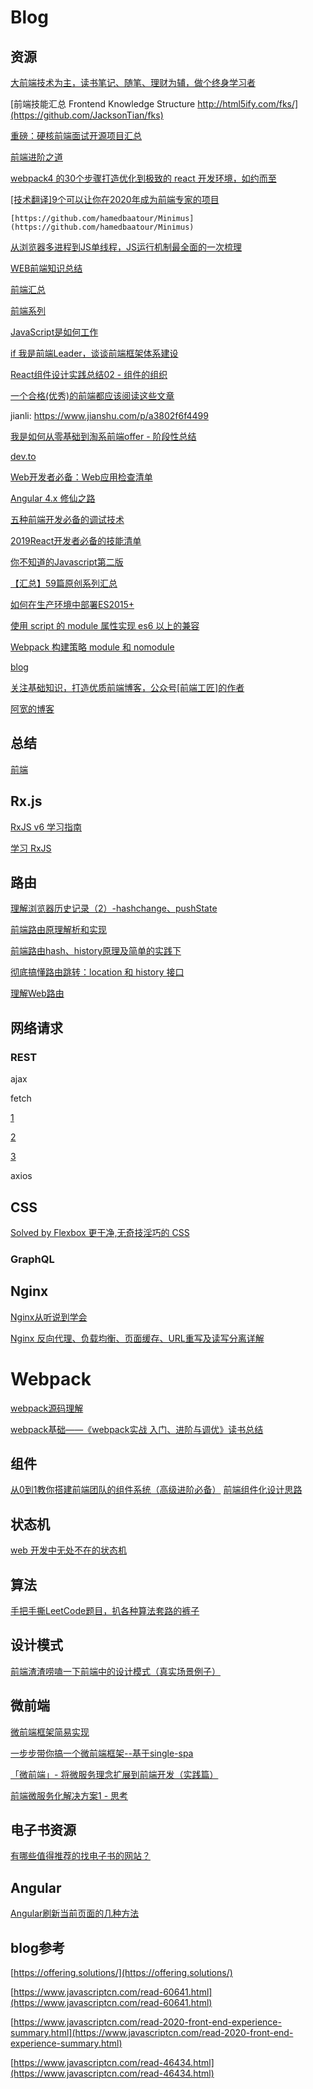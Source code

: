 # Blog

## 资源
[大前端技术为主，读书笔记、随笔、理财为辅，做个终身学习者](https://github.com/biaochenxuying/blog)

[前端技能汇总 Frontend Knowledge Structure http://html5ify.com/fks/](https://github.com/JacksonTian/fks)

[重磅：硬核前端面试开源项目汇总](https://github.com/biaochenxuying/blog/issues/47)

[前端进阶之道](https://yuchengkai.cn/react/2019-04-24.html#react-createelement)

[webpack4 的30个步骤打造优化到极致的 react 开发环境，如约而至](https://juejin.im/post/5cfe4b13f265da1bb13f26a8)

[[技术翻译]9个可以让你在2020年成为前端专家的项目](https://juejin.im/post/5db71290f265da4d1c6999a0#heading-7)

    [https://github.com/hamedbaatour/Minimus](https://github.com/hamedbaatour/Minimus)

[从浏览器多进程到JS单线程，JS运行机制最全面的一次梳理](https://www.jianshu.com/p/65d3aed95306)

[WEB前端知识总结](https://zhuanlan.zhihu.com/p/25334672)

[前端汇总](https://blog.csdn.net/gtLBTNq9mr3/article/details/104911964)

[前端系列](https://github.com/qq449245884/xiaozhi)

[JavaScript是如何工作](https://segmentfault.com/a/1190000018862368)

[if 我是前端Leader，谈谈前端框架体系建设](https://juejin.im/post/5decf88f51882512327a510a)

[React组件设计实践总结02 - 组件的组织](https://juejin.im/post/5cd8fb916fb9a03218556fc1)

[一个合格(优秀)的前端都应该阅读这些文章](https://juejin.im/post/5d387f696fb9a07eeb13ea60)

jianli: https://www.jianshu.com/p/a3802f6f4499

[我是如何从零基础到淘系前端offer - 阶段性总结](https://juejin.im/post/5ea39c93f265da47e84e8c8a)

[dev.to](https://dev.to/)

[Web开发者必备：Web应用检查清单](https://segmentfault.com/a/1190000000393463)

[Angular 4.x 修仙之路](https://segmentfault.com/a/1190000008754631)

[五种前端开发必备的调试技术](https://segmentfault.com/a/1190000000340291)

[2019React开发者必备的技能清单](https://segmentfault.com/a/1190000018000947)

[你不知道的Javascript第二版](https://github.com/getify/You-Dont-Know-JS)

[【汇总】59篇原创系列汇总](https://blog.csdn.net/qq_36380426/article/details/97724695)

[如何在生产环境中部署ES2015+](https://jdc.jd.com/archives/4911)

[使用 script 的 module 属性实现 es6 以上的兼容](https://www.cnblogs.com/Grewer/p/9518146.html)

[Webpack 构建策略 module 和 nomodule](https://www.javascriptcn.com/read-35775.html)

[blog](https://github.com/staven630/blog)

[关注基础知识，打造优质前端博客，公众号[前端工匠]的作者](https://github.com/ljianshu/Blog)

[阿宽的博客](https://github.com/PDKSophia/blog.io)

## 总结

[前端](https://www.cnblogs.com/chenwenhao/category/1416194.html)

## Rx.js

[RxJS v6 学习指南](https://www.cnblogs.com/ang-/p/9514430.html#top)

[学习 RxJS](https://rxjs-cn.github.io/learn-rxjs-operators/)

## 路由

[理解浏览器历史记录（2）-hashchange、pushState](https://www.cnblogs.com/lyzg/archive/2016/10/21/5960609.html)

[前端路由原理解析和实现](https://juejin.im/post/5cd8d609e51d456e7b372155)

[前端路由hash、history原理及简单的实践下](https://www.cnblogs.com/tugenhua0707/p/10859214.html)

[彻底搞懂路由跳转：location 和 history 接口](https://segmentfault.com/a/1190000014120456)

[理解Web路由](https://zhuanlan.zhihu.com/p/24814675)

## 网络请求

### REST

ajax

fetch

[1](https://developer.mozilla.org/zh-CN/docs/Web/API/Fetch_API)

[2](https://github.com/github/fetch)

[3](https://fetch.spec.whatwg.org/)

axios

## CSS

[Solved by Flexbox 更干净,无奇技淫巧的 CSS](https://magic-akari.github.io/solved-by-flexbox/)

### GraphQL

## Nginx

[Nginx从听说到学会](https://www.jianshu.com/p/630e2e1ca57f)

[Nginx 反向代理、负载均衡、页面缓存、URL重写及读写分离详解](https://blog.51cto.com/freeloda/1288553?source=drt)


# Webpack

[webpack源码理解](https://blog.csdn.net/qiqingjin/category_6769693.html)

[webpack基础——《webpack实战 入门、进阶与调优》读书总结](https://zhuanlan.zhihu.com/p/111562119)

## 组件

[从0到1教你搭建前端团队的组件系统（高级进阶必备）](https://juejin.im/post/5e4d3a8de51d45270a709954)
[前端组件化设计思路](https://blog.csdn.net/qq_31965515/article/details/85849888)

## 状态机

[web 开发中无处不在的状态机](https://zhuanlan.zhihu.com/p/26524390)

## 算法

[手把手撕LeetCode题目，扒各种算法套路的裤子](https://github.com/labuladong/fucking-algorithm)

## 设计模式

[前端渣渣唠嗑一下前端中的设计模式（真实场景例子）](https://juejin.im/post/5e0eaff4e51d45413b7b77f3#heading-22)

## 微前端

[微前端框架简易实现](https://github.com/YataoZhang/my-single-spa)

[一步步带你搞一个微前端框架--基于single-spa](https://blog.csdn.net/zdhui_fly/article/details/105136009)

[「微前端」- 将微服务理念扩展到前端开发（实践篇）](https://www.jianshu.com/p/1f409df7de45)

[前端微服务化解决方案1 - 思考](https://alili.tech/archive/ea599f7c/)

## 电子书资源

[有哪些值得推荐的找电子书的网站？](https://www.zhihu.com/question/29356761)

## Angular

[Angular刷新当前页面的几种方法](https://blog.51cto.com/7308310/2335107)

## blog参考

[https://offering.solutions/](https://offering.solutions/)

[https://www.javascriptcn.com/read-60641.html](https://www.javascriptcn.com/read-60641.html)

[https://www.javascriptcn.com/read-2020-front-end-experience-summary.html](https://www.javascriptcn.com/read-2020-front-end-experience-summary.html)

[https://www.javascriptcn.com/read-46434.html](https://www.javascriptcn.com/read-46434.html)

